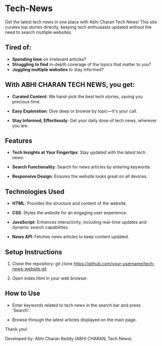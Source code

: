 # Tech-News

Get the latest tech news in one place with Abhi Charan Tech News! This site curates top stories directly, keeping tech enthusiasts updated without the need to search multiple websites.

## Tired of:

- **Spending time** on irrelevant articles?
- **Struggling to find** in-depth coverage of the topics that matter to you?
- **Juggling multiple websites** to stay informed?

## With ABHI CHARAN TECH NEWS, you get:

- **Curated Content**: We hand-pick the best tech stories, saving you precious time.

- **Easy Exploration**: Dive deep or browse by topic—it's your call.

- **Stay Informed, Effortlessly**: Get your daily dose of tech news, wherever you are.

## Features

- **Tech Insights at Your Fingertips**: Stay updated with the latest tech news.

- **Search Functionality**: Search for news articles by entering keywords.

- **Responsive Design**: Ensures the website looks great on all devices.

## Technologies Used

- **HTML**: Provides the structure and content of the website.

- **CSS**: Styles the website for an engaging user experience.

- **JavaScript**: Enhances interactivity, including real-time updates and dynamic search capabilities.

- **News API**: Fetches news articles to keep content updated.

## Setup Instructions

1. Clone the repository: git clone https://github.com/your-username/tech-news-website.git
  
2. Open index.html in your web browser.

## How to Use

- Enter keywords related to tech news in the search bar and press 'Search'.

- Browse through the latest articles displayed on the main page.

Thank you!

Developed by: Abhi Charan Reddy (ABHI CHARAN, Tech News)
